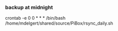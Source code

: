### backup at midnight 
crontab -e 
0 0 * * * /bin/bash /home/mdelgert/shared/source/PiBox/rsync_daily.sh